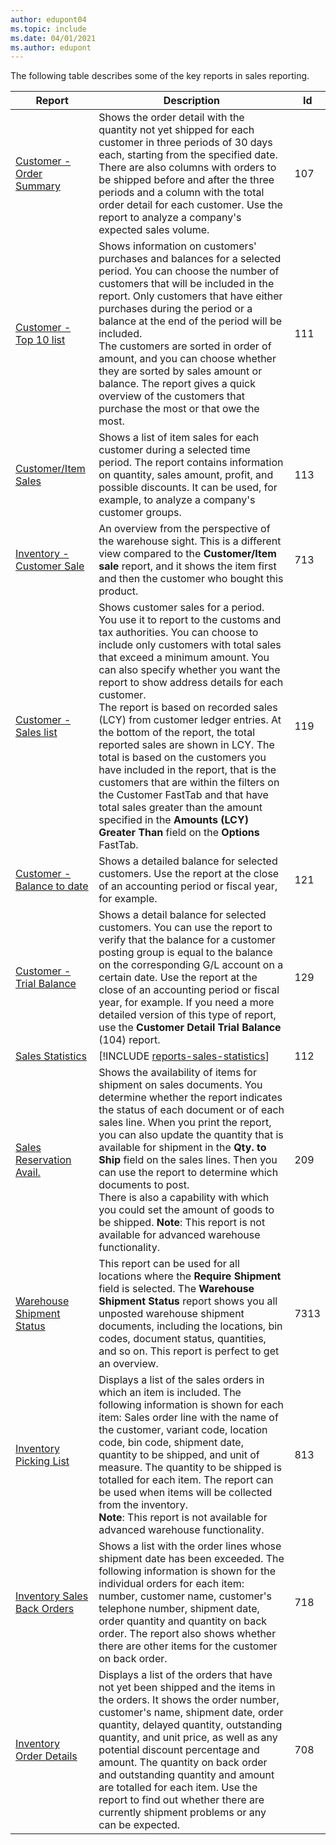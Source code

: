 ```yaml
---
author: edupont04
ms.topic: include
ms.date: 04/01/2021
ms.author: edupont
---
```


The following table describes some of the key reports in sales reporting.

| Report | Description | Id | 
|---------|---------|---------|
|[Customer - Order Summary](https://businesscentral.dynamics.com?report=107)| Shows the order detail with the quantity not yet shipped for each customer in three periods of 30 days each, starting from the specified date. There are also columns with orders to be shipped before and after the three periods and a column with the total order detail for each customer. Use the report to analyze a company's expected sales volume. |107|
|[Customer - Top 10 list](https://businesscentral.dynamics.com?report=111)| Shows information on customers' purchases and balances for a selected period. You can choose the number of customers that will be included in the report. Only customers that have either purchases during the period or a balance at the end of the period will be included.<br>The customers are sorted in order of amount, and you can choose whether they are sorted by sales amount or balance. The report gives a quick overview of the customers that purchase the most or that owe the most.|111|
|[Customer/Item Sales](https://businesscentral.dynamics.com?report=113)|Shows a list of item sales for each customer during a selected time period. The report contains information on quantity, sales amount, profit, and possible discounts. It can be used, for example, to analyze a company's customer groups.|113|
|[Inventory - Customer Sale](https://businesscentral.dynamics.com?report=713)|An overview from the perspective of the warehouse sight. This is a different view compared to the **Customer/Item sale** report, and it shows the item first and then the customer who bought this product.|713|
|[Customer - Sales list](https://businesscentral.dynamics.com?report=119)|Shows customer sales for a period. You use it to report to the customs and tax authorities. You can choose to include only customers with total sales that exceed a minimum amount. You can also specify whether you want the report to show address details for each customer.<br>The report is based on recorded sales (LCY) from customer ledger entries. At the bottom of the report, the total reported sales are shown in LCY. The total is based on the customers you have included in the report, that is the customers that are within the filters on the Customer FastTab and that have total sales greater than the amount specified in the **Amounts (LCY) Greater Than** field on the **Options** FastTab.|119|
|[Customer - Balance to date](https://businesscentral.dynamics.com?report=121)|Shows a detailed balance for selected customers. Use the report at the close of an accounting period or fiscal year, for example.|121|
|[Customer - Trial Balance](https://businesscentral.dynamics.com?report=129)|Shows a detail balance for selected customers. You can use the report to verify that the balance for a customer posting group is equal to the balance on the corresponding G/L account on a certain date. Use the report at the close of an accounting period or fiscal year, for example. If you need a more detailed version of this type of report, use the **Customer Detail Trial Balance** (104) report.| 129 |
|[Sales Statistics](https://businesscentral.dynamics.com?report=112)|[!INCLUDE [reports-sales-statistics](reports-sales-statistics.md)] | 112|
|[Sales Reservation Avail.](https://businesscentral.dynamics.com?report=209)|Shows the availability of items for shipment on sales documents. You determine whether the report indicates the status of each document or of each sales line. When you print the report, you can also update the quantity that is available for shipment in the **Qty. to Ship** field on the sales lines. Then you can use the report to determine which documents to post.<br>There is also a capability with which you could set the amount of goods to be shipped. **Note**: This report is not available for advanced warehouse functionality.| 209 |
|[Warehouse Shipment Status](https://businesscentral.dynamics.com?report=7313)|This report can be used for all locations where the **Require Shipment** field is selected. The **Warehouse Shipment Status** report shows you all unposted warehouse shipment documents, including the locations, bin codes, document status, quantities, and so on. This report is perfect to get an overview.| 7313 |
|[Inventory Picking List](https://businesscentral.dynamics.com?report=813)|Displays a list of the sales orders in which an item is included. The following information is shown for each item: Sales order line with the name of the customer, variant code, location code, bin code, shipment date, quantity to be shipped, and unit of measure. The quantity to be shipped is totalled for each item. The report can be used when items will be collected from the inventory.<br>**Note**: This report is not available for advanced warehouse functionality.|813|
|[Inventory Sales Back Orders](https://businesscentral.dynamics.com?report=718)|Shows a list with the order lines whose shipment date has been exceeded. The following information is shown for the individual orders for each item: number, customer name, customer's telephone number, shipment date, order quantity and quantity on back order. The report also shows whether there are other items for the customer on back order.|718|
|[Inventory Order Details](https://businesscentral.dynamics.com?report=708)|Displays a list of the orders that have not yet been shipped and the items in the orders. It shows the order number, customer's name, shipment date, order quantity, delayed quantity, outstanding quantity, and unit price, as well as any potential discount percentage and amount. The quantity on back order and outstanding quantity and amount are totalled for each item. Use the report to find out whether there are currently shipment problems or any can be expected.|708|